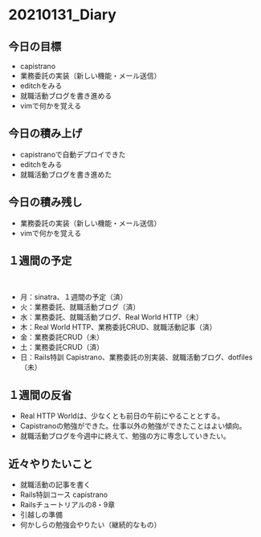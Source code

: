 # 20210131_Diary

## 今日の目標

- capistrano
- 業務委託の実装（新しい機能・メール送信）
- editchをみる
- 就職活動ブログを書き進める
- vimで何かを覚える

## 今日の積み上げ

- capistranoで自動デプロイできた
- editchをみる
- 就職活動ブログを書き進めた

## 今日の積み残し

- 業務委託の実装（新しい機能・メール送信）
- vimで何かを覚える

## １週間の予定
​
- 月：sinatra、１週間の予定（済）
- 火：業務委託、就職活動ブログ（済）
- 水：業務委託、就職活動ブログ、Real World HTTP（未）
- 木：Real World HTTP、業務委託CRUD、就職活動記事（済）
- 金：業務委託CRUD（未）
- 土：業務委託CRUD（済）
- 日：Rails特訓 Capistrano、業務委託の別実装、就職活動ブログ、dotfiles（未）

## １週間の反省

- Real HTTP Worldは、少なくとも前日の午前にやることとする。
- Capistranoの勉強ができた。仕事以外の勉強ができたことはよい傾向。
- 就職活動ブログを今週中に終えて、勉強の方に専念していきたい。

## 近々やりたいこと

- 就職活動の記事を書く
- Rails特訓コース capistrano
- Railsチュートリアルの8・9章
- 引越しの準備
- 何かしらの勉強会やりたい（継続的なもの）